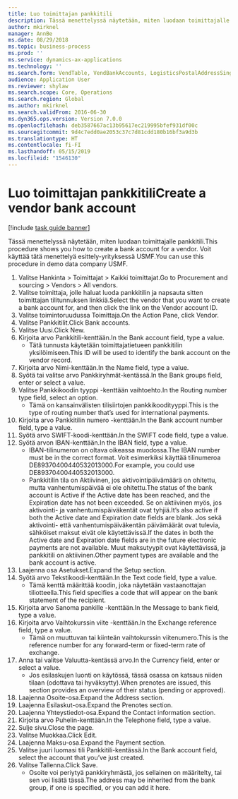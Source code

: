 ```yaml
---
title: Luo toimittajan pankkitili
description: Tässä menettelyssä näytetään, miten luodaan toimittajalle pankkitili.
author: mkirknel
manager: AnnBe
ms.date: 08/29/2018
ms.topic: business-process
ms.prod: ''
ms.service: dynamics-ax-applications
ms.technology: ''
ms.search.form: VendTable, VendBankAccounts, LogisticsPostalAddressSingle
audience: Application User
ms.reviewer: shylaw
ms.search.scope: Core, Operations
ms.search.region: Global
ms.author: mkirknel
ms.search.validFrom: 2016-06-30
ms.dyn365.ops.version: Version 7.0.0
ms.openlocfilehash: deb3587667ac13b95617ec219995bfef931df00c
ms.sourcegitcommit: 9d4c7edd0ae2053c37c7d81cdd180b16bf3a9d3b
ms.translationtype: HT
ms.contentlocale: fi-FI
ms.lasthandoff: 05/15/2019
ms.locfileid: "1546130"
---
```

# <a name="create-a-vendor-bank-account"></a><span data-ttu-id="e0db2-103">Luo toimittajan pankkitili</span><span class="sxs-lookup"><span data-stu-id="e0db2-103">Create a vendor bank account</span></span>

[!include [task guide banner](../../includes/task-guide-banner.md)]

<span data-ttu-id="e0db2-104">Tässä menettelyssä näytetään, miten luodaan toimittajalle pankkitili.</span><span class="sxs-lookup"><span data-stu-id="e0db2-104">This procedure shows you how to create a bank account for a vendor.</span></span> <span data-ttu-id="e0db2-105">Voit käyttää tätä menettelyä esittely-yrityksessä USMF.</span><span class="sxs-lookup"><span data-stu-id="e0db2-105">You can use this procedure in demo data company USMF.</span></span>

1. <span data-ttu-id="e0db2-106">Valitse Hankinta > Toimittajat > Kaikki toimittajat.</span><span class="sxs-lookup"><span data-stu-id="e0db2-106">Go to Procurement and sourcing > Vendors > All vendors.</span></span>
2. <span data-ttu-id="e0db2-107">Valitse toimittaja, jolle haluat luoda pankkitilin ja napsauta sitten toimittajan tilitunnuksen linkkiä.</span><span class="sxs-lookup"><span data-stu-id="e0db2-107">Select the vendor that you want to create a bank account for, and then click the link on the Vendor account ID.</span></span>
3. <span data-ttu-id="e0db2-108">Valitse toimintoruudussa Toimittaja.</span><span class="sxs-lookup"><span data-stu-id="e0db2-108">On the Action Pane, click Vendor.</span></span>
4. <span data-ttu-id="e0db2-109">Valitse Pankkitilit.</span><span class="sxs-lookup"><span data-stu-id="e0db2-109">Click Bank accounts.</span></span>
5. <span data-ttu-id="e0db2-110">Valitse Uusi.</span><span class="sxs-lookup"><span data-stu-id="e0db2-110">Click New.</span></span>
6. <span data-ttu-id="e0db2-111">Kirjoita arvo Pankkitili-kenttään.</span><span class="sxs-lookup"><span data-stu-id="e0db2-111">In the Bank account field, type a value.</span></span>
    * <span data-ttu-id="e0db2-112">Tätä tunnusta käytetään toimittajatietueen pankkitilin yksilöimiseen.</span><span class="sxs-lookup"><span data-stu-id="e0db2-112">This ID will be used to identify the bank account on the vendor record.</span></span>  
7. <span data-ttu-id="e0db2-113">Kirjoita arvo Nimi-kenttään.</span><span class="sxs-lookup"><span data-stu-id="e0db2-113">In the Name field, type a value.</span></span>
8. <span data-ttu-id="e0db2-114">Syötä tai valitse arvo Pankkiryhmät-kentässä.</span><span class="sxs-lookup"><span data-stu-id="e0db2-114">In the Bank groups field, enter or select a value.</span></span>
9. <span data-ttu-id="e0db2-115">Valitse Pankkikoodin tyyppi -kenttään vaihtoehto.</span><span class="sxs-lookup"><span data-stu-id="e0db2-115">In the Routing number type field, select an option.</span></span>
    * <span data-ttu-id="e0db2-116">Tämä on kansainvälisten tilisiirtojen pankkikoodityyppi.</span><span class="sxs-lookup"><span data-stu-id="e0db2-116">This is the type of routing number that’s used for international payments.</span></span>  
10. <span data-ttu-id="e0db2-117">Kirjoita arvo Pankkitilin numero -kenttään.</span><span class="sxs-lookup"><span data-stu-id="e0db2-117">In the Bank account number field, type a value.</span></span>
11. <span data-ttu-id="e0db2-118">Syötä arvo SWIFT-koodi-kenttään.</span><span class="sxs-lookup"><span data-stu-id="e0db2-118">In the SWIFT code field, type a value.</span></span>
12. <span data-ttu-id="e0db2-119">Syötä arvon IBAN-kenttään.</span><span class="sxs-lookup"><span data-stu-id="e0db2-119">In the IBAN field, type a value.</span></span>
    * <span data-ttu-id="e0db2-120">IBAN-tilinumeron on oltava oikeassa muodossa.</span><span class="sxs-lookup"><span data-stu-id="e0db2-120">The IBAN number must be in the correct format.</span></span> <span data-ttu-id="e0db2-121">Voit esimerkiksi käyttää tilinumeroa DE89370400440532013000.</span><span class="sxs-lookup"><span data-stu-id="e0db2-121">For example, you could use DE89370400440532013000.</span></span>  
    * <span data-ttu-id="e0db2-122">Pankkitilin tila on Aktiivinen, jos aktivointipäivämäärä on ohitettu, mutta vanhentumispäivää ei ole ohitettu.</span><span class="sxs-lookup"><span data-stu-id="e0db2-122">The status of the bank account is Active if the Active date has been reached, and the Expiration date has not been exceeded.</span></span> <span data-ttu-id="e0db2-123">Se on aktiivinen myös, jos aktivointi- ja vanhentumispäiväkentät ovat tyhjiä.</span><span class="sxs-lookup"><span data-stu-id="e0db2-123">It’s also active if both the Active date and Expiration date fields are blank.</span></span> <span data-ttu-id="e0db2-124">Jos sekä aktivointi- että vanhentumispäiväkentän päivämäärät ovat tulevia, sähköiset maksut eivät ole käytettävissä.</span><span class="sxs-lookup"><span data-stu-id="e0db2-124">If the dates in both the Active date and Expiration date fields are in the future electronic payments are not available.</span></span> <span data-ttu-id="e0db2-125">Muut maksutyypit ovat käytettävissä, ja pankkitili on aktiivinen.</span><span class="sxs-lookup"><span data-stu-id="e0db2-125">Other payment types are available and the bank account is active.</span></span>  
13. <span data-ttu-id="e0db2-126">Laajenna osa Asetukset.</span><span class="sxs-lookup"><span data-stu-id="e0db2-126">Expand the Setup section.</span></span>
14. <span data-ttu-id="e0db2-127">Syötä arvo Tekstikoodi-kenttään.</span><span class="sxs-lookup"><span data-stu-id="e0db2-127">In the Text code field, type a value.</span></span>
    * <span data-ttu-id="e0db2-128">Tämä kenttä määrittää koodin, joka näytetään vastaanottajan tiliotteella.</span><span class="sxs-lookup"><span data-stu-id="e0db2-128">This field specifies a code that will appear on the bank statement of the recipient.</span></span>  
15. <span data-ttu-id="e0db2-129">Kirjoita arvo Sanoma pankille -kenttään.</span><span class="sxs-lookup"><span data-stu-id="e0db2-129">In the Message to bank field, type a value.</span></span>
16. <span data-ttu-id="e0db2-130">Kirjoita arvo Vaihtokurssin viite -kenttään.</span><span class="sxs-lookup"><span data-stu-id="e0db2-130">In the Exchange reference field, type a value.</span></span>
    * <span data-ttu-id="e0db2-131">Tämä on muuttuvan tai kiinteän vaihtokurssin viitenumero.</span><span class="sxs-lookup"><span data-stu-id="e0db2-131">This is the reference number for any forward-term or fixed-term rate of exchange.</span></span>  
17. <span data-ttu-id="e0db2-132">Anna tai valitse Valuutta-kentässä arvo.</span><span class="sxs-lookup"><span data-stu-id="e0db2-132">In the Currency field, enter or select a value.</span></span>
    * <span data-ttu-id="e0db2-133">Jos esilaskujen luonti on käytössä, tässä osassa on katsaus niiden tilaan (odottava tai hyväksytty).</span><span class="sxs-lookup"><span data-stu-id="e0db2-133">When prenotes are issued, this section provides an overview of their status (pending or approved).</span></span>  
18. <span data-ttu-id="e0db2-134">Laajenna Osoite-osa.</span><span class="sxs-lookup"><span data-stu-id="e0db2-134">Expand the Address section.</span></span>
19. <span data-ttu-id="e0db2-135">Laajenna Esilaskut-osa.</span><span class="sxs-lookup"><span data-stu-id="e0db2-135">Expand the Prenotes section.</span></span>
20. <span data-ttu-id="e0db2-136">Laajenna Yhteystiedot-osa.</span><span class="sxs-lookup"><span data-stu-id="e0db2-136">Expand the Contact information section.</span></span>
21. <span data-ttu-id="e0db2-137">Kirjoita arvo Puhelin-kenttään.</span><span class="sxs-lookup"><span data-stu-id="e0db2-137">In the Telephone field, type a value.</span></span>
22. <span data-ttu-id="e0db2-138">Sulje sivu.</span><span class="sxs-lookup"><span data-stu-id="e0db2-138">Close the page.</span></span>
23. <span data-ttu-id="e0db2-139">Valitse Muokkaa.</span><span class="sxs-lookup"><span data-stu-id="e0db2-139">Click Edit.</span></span>
24. <span data-ttu-id="e0db2-140">Laajenna Maksu-osa.</span><span class="sxs-lookup"><span data-stu-id="e0db2-140">Expand the Payment section.</span></span>
25. <span data-ttu-id="e0db2-141">Valitse juuri luomasi tili Pankkitili-kentässä.</span><span class="sxs-lookup"><span data-stu-id="e0db2-141">In the Bank  account field, select the account that you’ve just created.</span></span>
26. <span data-ttu-id="e0db2-142">Valitse Tallenna.</span><span class="sxs-lookup"><span data-stu-id="e0db2-142">Click Save.</span></span>
    * <span data-ttu-id="e0db2-143">Osoite voi periytyä pankkiryhmästä, jos sellainen on määritelty, tai sen voi lisätä tässä.</span><span class="sxs-lookup"><span data-stu-id="e0db2-143">The address may be inherited from the bank group, if one is specified, or you can add it here.</span></span>  

